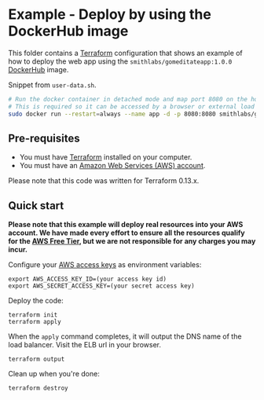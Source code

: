 # Example - Deploy by using the DockerHub image

This folder contains a [Terraform](https://www.terraform.io/) configuration that shows an example of how to
deploy the web app using the ``smithlabs/gomeditateapp:1.0.0`` [DockerHub](https://hub.docker.com/repository/docker/smithlabs/gomeditateapp) image.

Snippet from ``user-data.sh``.

``` bash
# Run the docker container in detached mode and map port 8080 on the host to 8080 in the container
# This is required so it can be accessed by a browser or external load balancer/reverse proxy
sudo docker run --restart=always --name app -d -p 8080:8080 smithlabs/gomeditateapp:1.0.0
```

## Pre-requisites

- You must have [Terraform](https://www.terraform.io/) installed on your computer.
- You must have an [Amazon Web Services (AWS) account](http://aws.amazon.com/).

Please note that this code was written for Terraform 0.13.x.

## Quick start

**Please note that this example will deploy real resources into your AWS account. We have made every effort to ensure
all the resources qualify for the [AWS Free Tier](https://aws.amazon.com/free/), but we are not responsible for any
charges you may incur.**

Configure your [AWS access
keys](http://docs.aws.amazon.com/general/latest/gr/aws-sec-cred-types.html#access-keys-and-secret-access-keys) as
environment variables:

```
export AWS_ACCESS_KEY_ID=(your access key id)
export AWS_SECRET_ACCESS_KEY=(your secret access key)
```

Deploy the code:

```
terraform init
terraform apply
```

When the `apply` command completes, it will output the DNS name of the load balancer. Visit the ELB url in your browser.

```
terraform output
```

Clean up when you're done:

```
terraform destroy
```
